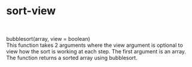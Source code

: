 # s o r t - v i e w <br/>
<br/>

bubblesort(array, view = boolean)<br/>
This function takes 2 arguments where the view argument is optional to view how the sort is working at each step. The first argument is an array. The function returns a sorted array using bubblesort.
 
